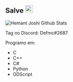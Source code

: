 ## Salve <img src="https://github.com/TheDudeThatCode/TheDudeThatCode/blob/master/Assets/Earth.gif" width="24px">

![Hemant Joshi Github Stats](https://github-readme-stats.vercel.app/api?username=8bithemant&show_icons=true&title_color=fff&icon_color=79ff97&text_color=9f9f9f&bg_color=151515)

Tag no Discord: Defmc#2687

Programo em:
- C
- C++
- C#
- Python
- GDScript
